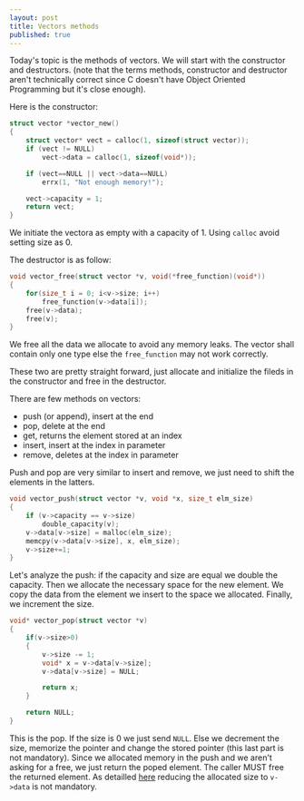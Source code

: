 ```yaml
---
layout: post
title: Vectors methods
published: true
---
```


Today's topic is the methods of vectors. 
We will start with the constructor and destructors.
(note that the terms methods, constructor and destructor aren't technically correct since C doesn't have Object Oriented Programming but it's close enough).

Here is the constructor:

```C
struct vector *vector_new()
{
    struct vector* vect = calloc(1, sizeof(struct vector));
    if (vect != NULL)
        vect->data = calloc(1, sizeof(void*));

    if (vect==NULL || vect->data==NULL)
        errx(1, "Not enough memory!");

    vect->capacity = 1;
    return vect;
}
```

We initiate the vectora as empty with a capacity of 1.
Using `calloc` avoid setting size as 0.  

The destructor is as follow:

```c
void vector_free(struct vector *v, void(*free_function)(void*))
{
    for(size_t i = 0; i<v->size; i++)
        free_function(v->data[i]);
    free(v->data);
    free(v);
}
```

We free all the data we allocate to avoid any memory leaks. The vector shall contain only one type else the `free_function` may not work correctly.

These two are pretty straight forward, just allocate and initialize the fileds in the constructor and free in the destructor.

There are few methods on vectors:
- push (or append), insert at the end
- pop, delete at the end
- get, returns the element stored at an index
- insert, insert at the index in parameter
- remove, deletes at the index in parameter

Push and pop are very similar to insert and remove, we just need to shift the elements in the latters.  

```c
void vector_push(struct vector *v, void *x, size_t elm_size)
{
    if (v->capacity == v->size)
        double_capacity(v);
    v->data[v->size] = malloc(elm_size);
    memcpy(v->data[v->size], x, elm_size);
    v->size+=1;
}
```  
Let's analyze the push: if the capacity and size are equal we double the capacity. 
Then we allocate the necessary space for the new element. 
We copy the data from the element we insert to the space we allocated.
Finally, we increment the size.

```c
void* vector_pop(struct vector *v)
{
    if(v->size>0)
    {
        v->size -= 1;
        void* x = v->data[v->size];
        v->data[v->size] = NULL;

        return x;
    }

    return NULL;
}
```
This is the pop. 
If the size is 0 we just send `NULL`. 
Else we decrement the size, memorize the pointer and change the stored pointer (this last part is not mandatory).
Since we allocated memory in the push and we aren't asking for a free, we just return the poped element.
The caller MUST free the returned element.
As detailled [here](https://liryc116.github.io/Vectors-structure/) reducing the allocated size to `v->data` is not mandatory. 